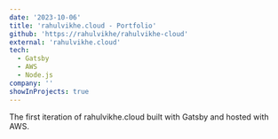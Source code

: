```yaml
---
date: '2023-10-06'
title: 'rahulvikhe.cloud - Portfolio'
github: 'https://rahulvikhe/rahulvikhe-cloud'
external: 'rahulvikhe.cloud'
tech:
  - Gatsby
  - AWS
  - Node.js
company: ''
showInProjects: true
---
```


The first iteration of rahulvikhe.cloud built with Gatsby and hosted with AWS.
